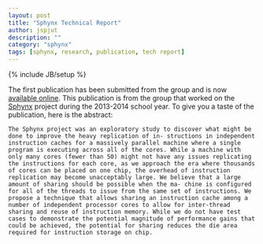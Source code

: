 ```yaml
---
layout: post
title: "Sphynx Technical Report"
author: jspjut
description: ""
category: "sphynx"
tags: [sphynx, research, publication, tech report]
---
```

{% include JB/setup %}

The first publication has been submitted from the group and is now 
[available online](http://arxiv.org/abs/1412.1140).
This publication is from the group that worked on the 
[Sphynx](/project/sphynx.html) project during the 2013-2014 school year. 
To give you a taste of the publication, here is the abstract:

```
The Sphynx project was an exploratory study to discover what might be done to improve the heavy replication of in- structions in independent instruction caches for a massively parallel machine where a single program is executing across all of the cores. While a machine with only many cores (fewer than 50) might not have any issues replicating the instructions for each core, as we approach the era where thousands of cores can be placed on one chip, the overhead of instruction replication may become unacceptably large. We believe that a large amount of sharing should be possible when the ma- chine is configured for all of the threads to issue from the same set of instructions. We propose a technique that allows sharing an instruction cache among a number of independent processor cores to allow for inter-thread sharing and reuse of instruction memory. While we do not have test cases to demonstrate the potential magnitude of performance gains that could be achieved, the potential for sharing reduces the die area required for instruction storage on chip.
```